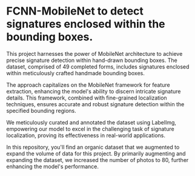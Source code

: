 # FCNN-MobileNet to detect signatures enclosed within the bounding boxes.

This project harnesses the power of MobileNet architecture to achieve precise signature detection within hand-drawn bounding boxes. The dataset, comprised of 49 completed forms, includes signatures enclosed within meticulously crafted handmade bounding boxes.

The approach capitalizes on the MobileNet framework for feature extraction, enhancing the model's ability to discern intricate signature details. This framework, combined with fine-grained localization techniques, ensures accurate and robust signature detection within the specified bounding regions.

We meticulously curated and annotated the dataset using LabelImg, empowering our model to excel in the challenging task of signature localization, proving its effectiveness in real-world applications.

In this repository, you'll find an organic dataset that we augmented to expand the volume of data for this project. By primarily augmenting and expanding the dataset, we increased the number of photos to 80, further enhancing the model's performance.
